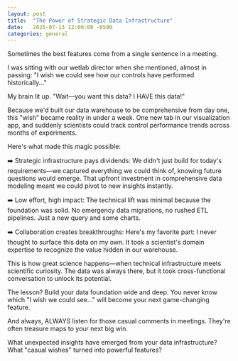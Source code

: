```yaml
---
layout: post
title:  "The Power of Strategic Data Infrastructure"
date:   2025-07-13 12:00:00 -0500
categories: general
---
```


Sometimes the best features come from a single sentence in a meeting.

I was sitting with our wetlab director when she mentioned, almost in passing: "I wish we could see how our controls have performed historically..."

My brain lit up. "Wait—you want this data? I HAVE this data!"

Because we'd built our data warehouse to be comprehensive from day one, this "wish" became reality in under a week. One new tab in our visualization app, and suddenly scientists could track control performance trends across months of experiments.

Here's what made this magic possible:

➡️ Strategic infrastructure pays dividends: We didn't just build for today's requirements—we captured everything we could think of, knowing future questions would emerge. That upfront investment in comprehensive data modeling meant we could pivot to new insights instantly.

➡️ Low effort, high impact: The technical lift was minimal because the foundation was solid. No emergency data migrations, no rushed ETL pipelines. Just a new query and some charts.

➡️ Collaboration creates breakthroughs: Here's my favorite part: I never thought to surface this data on my own. It took a scientist's domain expertise to recognize the value hidden in our warehouse.

This is how great science happens—when technical infrastructure meets scientific curiosity. The data was always there, but it took cross-functional conversation to unlock its potential.

The lesson? Build your data foundation wide and deep. You never know which "I wish we could see..." will become your next game-changing feature.

And always, ALWAYS listen for those casual comments in meetings. They're often treasure maps to your next big win.

What unexpected insights have emerged from your data infrastructure? What "casual wishes" turned into powerful features?